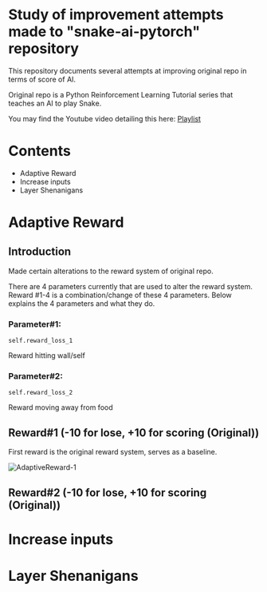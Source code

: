 # Study of improvement attempts made to "snake-ai-pytorch" repository

This repository documents several attempts at improving original repo in terms of score of AI.

Original repo is a Python Reinforcement Learning Tutorial series that teaches an AI to play Snake.

You may find the Youtube video detailing this here: [Playlist](https://www.youtube.com/playlist?list=PLqnslRFeH2UrDh7vUmJ60YrmWd64mTTKV)

# Contents

- Adaptive Reward
- Increase inputs
- Layer Shenanigans

# Adaptive Reward

## Introduction
Made certain alterations to the reward system of original repo.

There are 4 parameters currently that are used to alter the reward system. Reward #1-4 is a combination/change of these 4 parameters. 
Below explains the 4 parameters and what they do.
### Parameter#1: 
```
self.reward_loss_1
```
Reward hitting wall/self
### Parameter#2:
```
self.reward_loss_2
```
Reward moving away from food

## Reward#1 (-10 for lose, +10 for scoring (Original))
First reward is the original reward system, serves as a baseline.

![AdaptiveReward-1](https://github.com/user-attachments/assets/b00f7c67-90b5-4212-ae78-a0571b93b95e)

## Reward#2 (-10 for lose, +10 for scoring (Original))
# Increase inputs

# Layer Shenanigans
